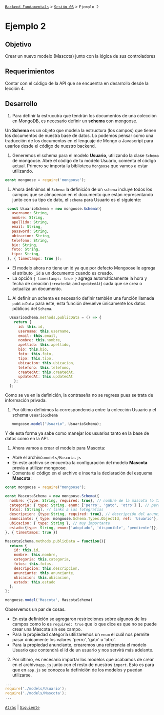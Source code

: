 [`Backend Fundamentals`](../../README.md) > [`Sesión 06`](../README.md) > `Ejemplo 2`

# Ejemplo 2

## Objetivo

Crear un nuevo modelo (Mascota) junto con la lógica de sus controladores

## Requerimientos

Contar con el código de la API que se encuentra en desarrollo desde la lección 4.

## Desarrollo

1. Para definir la estrucutra que tendrán los documentos de una colección en MongoDB, es necesario definir un <b>schema</b> con mongoose. 

Un **Schema** es un objeto que modela la estructura (los campos) que tienen los documentos de nuestra base de datos. Lo podemos pensar como una traducción de los documentos en el lenguaje de Mongo a Javascript para usarlos desde el código de nuestro backend.

1. Generemos el schema para el modelo <b>Usuario</b>, utilizando la clase `Schema` de mongoose. Abre el código de tu modelo Usuario, comenta el código actual. Primero se importa la biblioteca `Mongoose` que vamos a estar utilizando.

  ```jsx
  const mongoose = require('mongoose');
  ```

1. Ahora definimos el `Schema`  la definición de un `schema` incluye todos los campos que se almacenan en el documento que están representando junto con su tipo de dato, el `schema` para Usuario es el siguiente:

  ```jsx
   const UsuarioSchema = new mongoose.Schema({      
     username: String,                              
     nombre: String,
     apellido: String, 
     email: String,
     password: String,
     ubicacion: String,
     telefono: String,
     bio: String,
     foto: String,
     tipo: String,
   }, { timestamps: true });         
  ```    

- El modelo ahora no tiene un id ya que por defecto Mongoose le agrega el atributo `_id` a un documento cuando es creado.
- La opción `{ timestamps: true }` agrega automáticamente la hora y fecha de creación (`createdAt` and `updatedAt`) cada que se crea o actualiza un documento.

1. Al definir un schema es necesario definir también una función llamada `publicData` para este, esta función devuelve únicamente los datos públicos del `Schema`. 

```jsx
  UsuarioSchema.methods.publicData = () => {
    return {
      id: this.id,
      username: this.username,
      email: this.email,
      nombre: this.nombre,
      apellido: this.apellido,
      bio: this.bio,
      foto: this.foto,
      tipo: this.tipo,
      ubicacion: this.ubicacion,
      telefono: this.telefono,
      createdAt: this.createdAt,
      updatedAt: this.updatedAt
    };
  };
```

Como se ve en la definición, la contraseña no se regresa pues se trata de información privada.

1. Por último definimos la correspondencia entre la colección Usuario y el schema `UsuarioSchema`

```jsx 
   mongoose.model("Usuario", UsuarioSchema); 
```

Y de esta forma ya sabe como manejar los usuarios tanto en la base de datos como en la API.

1. Ahora vamos a crear el modelo para Mascota:

- Abre el archivo:`models/Mascota.js` 
- En este archivo se encuentra la configuración del modelo <b>Mascota</b> previa a utilizar mongoose.
- Comenta el código en el archivo e inserta la declaración del esquema <b>Mascota</b>: 

```jsx
const mongoose = require("mongoose");

const MascotaSchema = new mongoose.Schema({
  nombre: {type: String, required: true}, // nombre de la mascota (o titulo del anuncio)
  categoria: { type: String, enum: ['perro', 'gato', 'otro'] }, // perro | gato | otro
  fotos: [String], // links a las fotografías
  descripcion: {type:String, required: true}, // descripción del anuncio
  anunciante: { type: mongoose.Schema.Types.ObjectId, ref: 'Usuario'}, // contacto con la persona que anuncia al animalito
  ubicacion: { type: String }, // muy importante
  estado:{type: String, enum:['adoptado', 'disponible', 'pendiente']},
}, { timestamps: true })

MascotaSchema.methods.publicData = function(){
  return {
    id: this.id,
    nombre: this.nombre,
    categoria: this.categoria,
    fotos: this.fotos,
    descripcion: this.descripcion,
    anunciante: this.anunciante,
    ubicacion: this.ubicacion,
    estado: this.estado
  };
};

mongoose.model('Mascota', MascotaSchema)
```

Observemos un par de cosas.

- En esta definición se agregaron restricciones sobre algunos de los campos como lo es `required: true` que lo que dice es que no se puede crear una Mascota sin ese campo.
- Para la propiedad categoría utilizaremos un `enum` el cuál nos permite pasar únicamente los valores 'perro', 'gato' u 'otro'.
- Para la propiedad anunciante, crearemos una referencia el modelo Usuario que contendrá el id de un usuario y nos servirá más adelante.

2. Por último, es necesario  importar los modelos que acabamos de crear  en  el archivo`app.js` junto con el resto de nuestros `import`. Esto es para que en `app.js` se conozca la definición de los modelos y puedan utilizarse.


```jsx
...
require('./models/Usuario');
require('./models/Mascota');
...
```



[`Atrás`](../README.md) | [`Siguiente`](../Reto-01)
